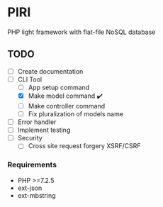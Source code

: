 # PIRI

PHP light framework with flat-file NoSQL database

## TODO

- [ ] Create documentation
- [ ] CLI Tool
  - [ ] App setup command
  - [x] Make model command :heavy_check_mark:
  - [ ] Make controller command
  - [ ] Fix pluralization of models name
- [ ] Error handler
- [ ] Implement testing
- [ ] Security
  - [ ] Cross site request forgery XSRF/CSRF

### Requirements

- PHP >=7.2.5
- ext-json
- ext-mbstring

